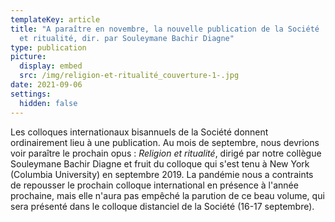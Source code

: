 ```yaml
---
templateKey: article
title: "A paraître en novembre, la nouvelle publication de la Société : Religion
  et ritualité, dir. par Souleymane Bachir Diagne"
type: publication
picture:
  display: embed
  src: /img/religion-et-ritualité_couverture-1-.jpg
date: 2021-09-06
settings:
  hidden: false
---
```

Les colloques internationaux bisannuels de la Société donnent ordinairement lieu à une publication. Au mois de septembre, nous devrions voir paraître le prochain opus : *Religion et ritualité*, dirigé par notre collègue Souleymane Bachir Diagne et fruit du colloque qui s'est tenu à New York (Columbia University) en septembre 2019. La pandémie nous a contraints de repousser le prochain colloque international en présence à l'année prochaine, mais elle n'aura pas empêché la parution de ce beau volume, qui sera présenté dans le colloque distanciel de la Société (16-17 septembre).